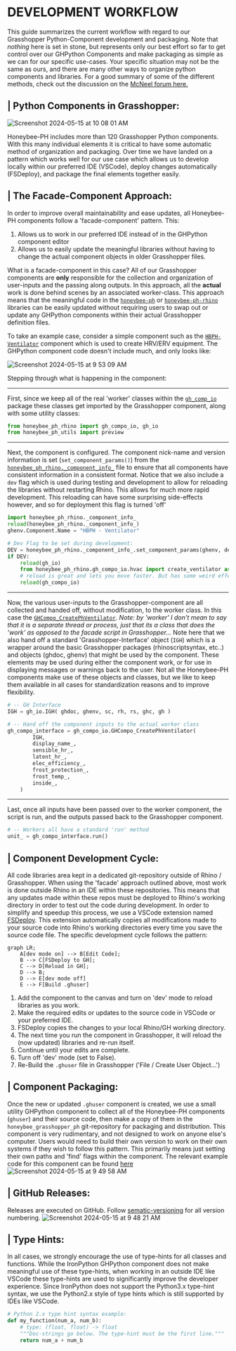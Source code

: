 # DEVELOPMENT WORKFLOW

This guide summarizes the current workflow with regard to our Grasshopper Python-Component development and packaging. Note that *nothing* here is set in stone, but represents only our best effort so far to get control over our GHPython Components and make packaging as simple as we can for our specific use-cases. Your specific situation may not be the same as ours, and there are many other ways to organize python components and libraries. For a good summary of some of the different methods, check out the discussion on the [McNeel forum here.](https://discourse.mcneel.com/t/python-component-in-multiple-gh-files-how-to-keep-updated/174263/5)


## | Python Components in Grasshopper:
![Screenshot 2024-05-15 at 10 08 01 AM](https://github.com/PH-Tools/honeybee_grasshopper_ph/assets/69652712/7056bf7f-225f-4d17-b581-c6f5fa3b8043)

Honeybee-PH includes more than 120 Grasshopper Python components. With this many individual elements it is critical to have some automatic method of organization and packaging. Over time we have landed on a pattern which works well for our use case which allows us to develop locally within our preferred IDE (VSCode), deploy changes automatically (FSDeploy), and package the final elements together easily.



## | The Facade-Component Approach:
In order to improve overall maintainability and ease updates, all Honeybee-PH components follow a 'facade-component' pattern. This:
1. Allows us to work in our preferred IDE instead of in the GHPython component editor
1. Allows us to easily update the meaningful libraries without having to change the actual component objects in older Grasshopper files.

What is a facade-component in this case? All of our Grasshopper components are **only** responsible for the collection and organization of user-inputs and the passing along outputs. In this approach, all the **actual** work is done behind scenes by an associated worker-class. This approach means that the meaningful code in the [`honeybee-ph`](https://github.com/PH-Tools/honeybee_ph) or [`honeybee-ph-rhino`](https://github.com/PH-Tools/honeybee_grasshopper_ph/tree/main/honeybee_ph_rhino) libraries can be easily updated without requiring users to swap out or update any GHPython components within their actual Grasshopper definition files.

To take an example case, consider a simple component such as the [`HBPH-Ventilator`](https://github.com/PH-Tools/honeybee_grasshopper_ph/blob/main/honeybee_grasshopper_ph/src/HBPH%20-%20Ventilator.py) component which is used to create HRV/ERV equipment. The GHPython component code doesn't include much, and only looks like:

![Screenshot 2024-05-15 at 9 53 09 AM](https://github.com/PH-Tools/honeybee_grasshopper_ph/assets/69652712/3133afe7-6a09-4323-8ae8-ae8e4a1ce19a)

Stepping through what is happening in the component:
- - - 
First, since we keep all of the real 'worker' classes within the [`gh_comp_io`](https://github.com/PH-Tools/honeybee_grasshopper_ph/tree/main/honeybee_ph_rhino/gh_compo_io) package these classes get imported by the Grasshopper component, along with some utility classes:
```python
from honeybee_ph_rhino import gh_compo_io, gh_io
from honeybee_ph_utils import preview
```

- - - 
Next, the component is configured. The component nick-name and version information is set (`set_component_params()`) from the [`honeybee_ph_rhino._component_info_`](https://github.com/PH-Tools/honeybee_grasshopper_ph/blob/main/honeybee_ph_rhino/_component_info_.py) file to ensure that all components have consistent information in a consistent format. Notice that we also include a `dev` flag which is used during testing and development to allow for reloading the libraries without restarting Rhino. This allows for much more rapid development. This reloading can have some surprising side-effects however, and so for deployment this flag is turned 'off'
```python
import honeybee_ph_rhino._component_info_
reload(honeybee_ph_rhino._component_info_)
ghenv.Component.Name = "HBPH - Ventilator"

# Dev Flag to be set during development:
DEV = honeybee_ph_rhino._component_info_.set_component_params(ghenv, dev=False) 
if DEV:
    reload(gh_io)
    from honeybee_ph_rhino.gh_compo_io.hvac import create_ventilator as gh_compo_io
    # reload is great and lets you move faster. But has some weird effects sometimes. So we only use it during Dev
    reload(gh_compo_io)
```

- - - 
Now, the various user-inputs to the Grasshopper-component are all collected and handed off, without modification, to the worker class. In this case the [`GHCompo_CreatePhVentilator`](https://github.com/PH-Tools/honeybee_grasshopper_ph/blob/57177b929793a64dcb26bfadfe7b9440fd5d048b/honeybee_ph_rhino/gh_compo_io/hvac/create_ventilator.py#L23). *Note: by 'worker' I don't mean to say that it is a separate thread or process, just that its a class that does the 'work' as opposed to the facade script in Grasshopper...* Note here that we also hand off a standard 'Grasshopper-Interface' object (`IGH`) which is a wrapper around the basic Grasshopper packages (rhinoscriptsyntax, etc..) and objects (ghdoc, ghenv) that might be used by the component. These elements may be used during either the component work, or for use in displaying messages or warnings back to the user. Not all the Honeybee-PH components make use of these objects and classes, but we like to keep them available in all cases for standardization reasons and to improve flexibility. 
```python
# -- GH Interface
IGH = gh_io.IGH( ghdoc, ghenv, sc, rh, rs, ghc, gh )

# -- Hand off the component inputs to the actual worker class
gh_compo_interface = gh_compo_io.GHCompo_CreatePhVentilator(
        IGH,
        display_name_,
        sensible_hr_,
        latent_hr_,
        elec_efficiency_,
        frost_protection_,
        frost_temp_,
        inside_,
    )
```

- - -
Last, once all inputs have been passed over to the worker component, the script is run, and the outputs passed back to the Grasshopper component.
```python
# -- Workers all have a standard 'run' method
unit_ = gh_compo_interface.run()
```


## | Component Development Cycle:
All code libraries area kept in a dedicated git-repository outside of Rhino / Grasshopper. When using the 'facade' approach outlined above, most work is done outside Rhino in an IDE within these repositories. This means that any updates made within these repos must be deployed to Rhino's working directory in order to test out the code during development. In order to simplify and speedup this process, we use a VSCode extension named [FSDeploy](https://marketplace.visualstudio.com/items?itemName=mightycoco.fsdeploy). This extension automatically copies all modifications made to your source code into Rhino's working directories every time you save the source code file. The specific development cycle follows the pattern:

```mermaid
graph LR;
    A[dev mode on] --> B[Edit Code];
    B --> C[FSDeploy to GH];
    C --> D[Reload in GH];
    D --> B;
    D --> E[dev mode off]
    E --> F[Build .ghuser]
```

1. Add the component to the canvas and turn on 'dev' mode to reload libraries as you work.
1. Make the required edits or updates to the source code in VSCode or your preferred IDE.
1. FSDeploy copies the changes to your local Rhino/GH working directory.
1. The next time you run the component in Grasshopper, it will reload the (now updated) libraries and re-run itself.
1. Continue until your edits are complete.
1. Turn off 'dev' mode (set to False). 
2. Re-Build the `.ghuser` file in Grasshopper ('File / Create User Object...')


## | Component Packaging:
Once the new or updated `.ghuser` component is created, we use a small utility GHPython component to collect all of the Honeybee-PH components (`ghuser`) and their source code, then make a copy of them in the `honeybee_grasshopper_ph` git-repository for packaging and distribution. This component is very rudimentary, and not designed to work on anyone else's computer. Users would need to build their own version to work on their own systems if they wish to follow this pattern. This primarily means just setting their own paths and 'find' flags within the component. The relevant example code for this component can be found [here](https://github.com/PH-Tools/honeybee_grasshopper_ph/blob/main/workflow/__HBPH__Util_Update_GHCompos.py)
![Screenshot 2024-05-15 at 9 49 58 AM](https://github.com/PH-Tools/honeybee_grasshopper_ph/assets/69652712/3328847b-5560-4f6e-8b34-22bc6d34a8f2)


## | GitHub Releases:
Releases are executed on GitHub. Follow [sematic-versioning](https://semver.org/) for all version numbering.
![Screenshot 2024-05-15 at 9 48 21 AM](https://github.com/PH-Tools/honeybee_grasshopper_ph/assets/69652712/8eb29638-8569-44f6-9e01-bdf073b0fbb4)


## | Type Hints:
In all cases, we strongly encourage the use of type-hints for all classes and functions. While the IronPython GHPython component does not make meaningful use of these type-hints, when working in an outside IDE like VSCode these type-hints are used to significantly improve the developer experience. Since IronPython does not support the Python3.x type-hint syntax, we use the Python2.x style of type hints which is still supported by IDEs like VSCode.

```python
# Python 2.x type hint syntax example:
def my_function(num_a, num_b):
    # type: (float, float) -> float
    """Doc-strings go below. The type-hint must be the first line."""
    return num_a + num_b
```
